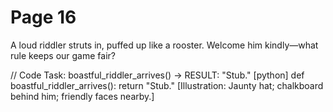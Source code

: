 # Page 16


A loud riddler struts in, puffed up like a rooster.
Welcome him kindly—what rule keeps our game fair?

// Code Task: boastful_riddler_arrives() → RESULT: "Stub."
[python]
def boastful_riddler_arrives():
    return "Stub."
[Illustration: Jaunty hat; chalkboard behind him; friendly faces nearby.]
